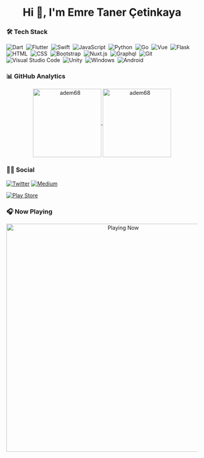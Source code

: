 <h1 align="center">Hi 👋, I'm Emre Taner Çetinkaya</h1>



### 🛠 Tech Stack
![Dart](https://img.shields.io/badge/Dart-05122A?style=flat&logo=dart&logoColor=29B6F6)&nbsp;
![Flutter](https://img.shields.io/badge/Flutter-05122A?style=flat&logo=flutter&logoColor=02569B)&nbsp;
![Swift](https://img.shields.io/badge/-Swift-05122A?style=flat&logo=Swift&logoColor=E34F26)&nbsp;
![JavaScript](https://img.shields.io/badge/-JavaScript-05122A?style=flat&logo=javascript)&nbsp;
![Python](https://img.shields.io/badge/-Python-05122A?style=flat&logo=python)&nbsp;
![Go](https://img.shields.io/badge/Go-05122A?style=flat&logo=go)&nbsp;
![Vue](https://img.shields.io/badge/-Vue-05122A?style=flat&logo=vue.js)&nbsp;
![Flask](https://img.shields.io/badge/-Flask-05122A?style=flat&logo=flask)&nbsp;
![HTML](https://img.shields.io/badge/-HTML-05122A?style=flat&logo=HTML5&logoColor=E34F26)&nbsp;
![CSS](https://img.shields.io/badge/-CSS-05122A?style=flat&logo=CSS3&logoColor=239120)&nbsp;
![Bootstrap](https://img.shields.io/badge/-Bootstrap-05122A?style=flat&logo=bootstrap)&nbsp;
![Nuxt.js](https://img.shields.io/badge/nuxt.js-05122A?style=flat&logo=nuxt.js)&nbsp;
![Graphql](https://img.shields.io/badge/-Graphql-05122A?style=flat&logo=graphql&logoColor=E10098)&nbsp;
![Git](https://img.shields.io/badge/-Git-05122A?style=flat&logo=git)&nbsp;
![Visual Studio Code](https://img.shields.io/badge/-Visual%20Studio%20Code-05122A?style=flat&logo=visual-studio-code&logoColor=007ACC)&nbsp;
![Unity](https://img.shields.io/badge/Unity-05122A?style=flat&logo=unity)&nbsp;
![Windows](https://img.shields.io/badge/Windows-05122A?style=flat&logo=windows)&nbsp;
![Android](https://img.shields.io/badge/-Android-05122A?style=flat&logo=android)&nbsp;

### 📊 GitHub Analytics

<p align="center">
<a href="https://github.com/Adem68">
  <img height="180em" align="center" src="https://github-readme-stats.vercel.app/api?username=emretanerc&show_icons=true&locale=en&theme=algolia&include_all_commits=true&count_private=true" alt="adem68"/>
  <img height="180em" align="center" src="https://github-readme-stats.vercel.app/api/top-langs?username=adem68&show_icons=true&locale=en&layout=compact&langs_count=8&theme=algolia" alt="adem68"/>
</a>
</p>

### 🤝🏻 Social

<p align="left">
<a href="https://twitter.com/emretanerc" target="blank"><img align="center" src="https://img.shields.io/badge/Twitter-1DA1F2?style=flat&logo=twitter&logoColor=white" alt="Twitter" /></a>
<a href="https://medium.com/@emretanerc" target="blank"><img align="center" src="https://img.shields.io/badge/Medium-12100E?style=flat&logo=medium&logoColor=white" alt="Medium" /></a>

<a href="https://play.google.com/store/apps/developer?id=ETC+Mobile+Apps" target="blank"><img align="center" src="https://img.shields.io/badge/Google_Play-414141?style=flat&logo=google-play&logoColor=white" alt="Play Store" /></a>
</p>

### 🎧 Now Playing

[<p align="center"> <img src="https://spotify-readme-stat.vercel.app/api/run-spotify-status" alt="Playing Now" width="600" /></p>](https://open.spotify.com/user/emretanerc)
